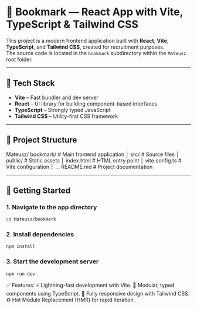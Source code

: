 # 📘 Bookmark — React App with Vite, TypeScript & Tailwind CSS

This project is a modern frontend application built with **React**, **Vite**, **TypeScript**, and **Tailwind CSS**, created for recruitment purposes.  
The source code is located in the `bookmark` subdirectory within the `Mateusz` root folder.

---

## 🧰 Tech Stack

- **Vite** – Fast bundler and dev server
- **React** – UI library for building component-based interfaces
- **TypeScript** – Strongly typed JavaScript
- **Tailwind CSS** – Utility-first CSS framework

---

## 📁 Project Structure

Mateusz/
bookmark/ # Main frontend application
│ src/ # Source files
│ public/ # Static assets
│ index.html # HTML entry point
│ vite.config.ts # Vite configuration
│ ...
README.md # Project documentation


---

## 🚀 Getting Started

### 1. Navigate to the app directory
```bash
cd Mateusz/bookmark
```

### 2. Install dependencies
```bash
npm install
```
### 3. Start the development server
```bash
npm run dev
```


✅ Features:
⚡️ Lightning-fast development with Vite.
🧩 Modular, typed components using TypeScript.
🎨 Fully responsive design with Tailwind CSS.
♻️ Hot Module Replacement (HMR) for rapid iteration.
